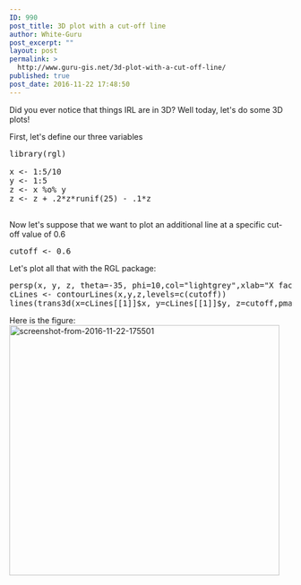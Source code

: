 ```yaml
---
ID: 990
post_title: 3D plot with a cut-off line
author: White-Guru
post_excerpt: ""
layout: post
permalink: >
  http://www.guru-gis.net/3d-plot-with-a-cut-off-line/
published: true
post_date: 2016-11-22 17:48:50
---
```

Did you ever notice that things IRL are in 3D? Well today, let's do some 3D plots!

First, let's define our three variables

<pre lang='rsplus'>
library(rgl)

x <- 1:5/10
y <- 1:5
z <- x %o% y
z <- z + .2*z*runif(25) - .1*z

</pre>

Now let's suppose that we want to plot an additional line at a specific cut-off value of 0.6

<pre lang='rsplus'>
cutoff <- 0.6
</pre>

Let's plot all that with the RGL package:
<pre lang='rsplus'>
persp(x, y, z, theta=-35, phi=10,col="lightgrey",xlab="X factor", ylab="Why", zlab="Z-bra")
cLines <- contourLines(x,y,z,levels=c(cutoff))
lines(trans3d(x=cLines[[1]]$x, y=cLines[[1]]$y, z=cutoff,pmat=p ),col = 'red',lw=2,lt=2)
</pre>


Here is the figure:
<a href="http://www.guru-gis.net/wp-content/uploads/2016/11/Screenshot-from-2016-11-22-175501.png" rel="attachment wp-att-993"><img src="http://www.guru-gis.net/wp-content/uploads/2016/11/Screenshot-from-2016-11-22-175501.png" alt="screenshot-from-2016-11-22-175501" width="482" height="447" class="alignnone size-full wp-image-993" /></a>